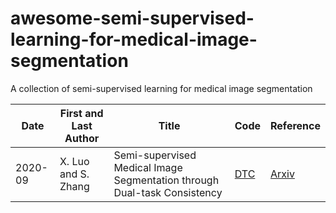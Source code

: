 # awesome-semi-supervised-learning-for-medical-image-segmentation
A collection of semi-supervised learning for medical image segmentation

|Date|First and Last Author|Title|Code|Reference|
|---|---|---|---|---|
|2020-09|X. Luo and S. Zhang|Semi-supervised Medical Image Segmentation through Dual-task Consistency|[DTC](https://github.com/Luoxd1996/DTC)|[Arxiv](https://arxiv.org/pdf/2009.04448.pdf)|


